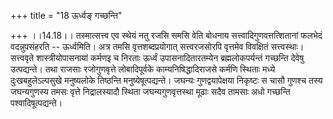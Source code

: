 +++
title = "18 ऊर्ध्वङ् गच्छन्ति"

+++
।।14.18।। तस्मात्सत्त्व एव स्थेयं नतु रजसि समसि वेति बोधनाय
सत्त्वादिगुणवत्तत्शितानां फलभेदं वदन्नुपसंहरति -- ऊर्ध्वमिति। अत्र तमसि
वृत्तशब्दप्रयोगात् सत्त्वरजसोरपि वृत्तमेव विवक्षितं सत्त्वस्थाः।
सत्त्ववृते शास्त्रीयोपासनायां कर्मणइ च निरताः ऊर्ध्वं उपासनादितारतम्येन
ब्रह्मलोकपर्यन्तं गच्छन्ति देवेषु उत्पद्यन्ते। तथा राजसाः रजोगुणवृत्ते
लोबादिपूर्वके काम्यनिषिद्धादिराजसे कर्मणि स्थिताः मध्ये
दुःखबहुलेऽल्पसुखे मनुष्यलोके तिष्ठन्ति मनुष्येषूत्पद्यन्ते। जघन्यः
गुणद्वयापेक्षया निकृष्टः स चासौ गुणश्च तस्य जघन्यगुणस्य तमसः वृत्ते
निद्रालस्यादौ स्थिता जघन्यगुणवृत्तस्था मूढाः सदैव तामसाः अधो गच्छन्ति
पश्वादिषूत्पद्यन्ते।
